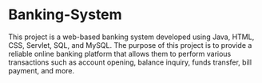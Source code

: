 # Banking-System
This project is a web-based banking system developed using Java, HTML, CSS, Servlet, SQL, and MySQL. The purpose of this project is to provide a reliable online banking platform that allows them to perform various transactions such as account opening, balance inquiry, funds transfer, bill payment, and more.
